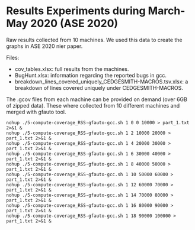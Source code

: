 Results Experiments during March-May 2020 (ASE 2020)
====================================================

Raw results collected from 10 machines. We used this data to create the graphs in ASE 2020 nier paper.

Files:
* cov_tables.xlsx: full results from the machines.
* BugHunt.xlsx: information regarding the reported bugs in gcc.
* breakdown_lines_covered_uniquely_CEDGESMITH-MACROS.tsv.xlsx: a breakdown of lines covered uniquely under CEDGESMITH-MACROS.

The .gcov files from each machine can be provided on demand (over 6GB of zipped data).
These where collected from 10 different machines and merged with gfauto tool.
```
nohup ./5-compute-coverage_RSS-gfauto-gcc.sh 1 0 0 10000 > part_1.txt 2>&1 &
nohup ./5-compute-coverage_RSS-gfauto-gcc.sh 1 2 10000 20000 > part_1.txt 2>&1 &
nohup ./5-compute-coverage_RSS-gfauto-gcc.sh 1 4 20000 30000 > part_1.txt 2>&1 &
nohup ./5-compute-coverage_RSS-gfauto-gcc.sh 1 6 30000 40000 > part_1.txt 2>&1 &
nohup ./5-compute-coverage_RSS-gfauto-gcc.sh 1 8 40000 50000 > part_1.txt 2>&1 &
nohup ./5-compute-coverage_RSS-gfauto-gcc.sh 1 10 50000 60000 > part_1.txt 2>&1 &
nohup ./5-compute-coverage_RSS-gfauto-gcc.sh 1 12 60000 70000 > part_1.txt 2>&1 &
nohup ./5-compute-coverage_RSS-gfauto-gcc.sh 1 14 70000 80000 > part_1.txt 2>&1 &
nohup ./5-compute-coverage_RSS-gfauto-gcc.sh 1 16 80000 90000 > part_1.txt 2>&1 &
nohup ./5-compute-coverage_RSS-gfauto-gcc.sh 1 18 90000 100000 > part_1.txt 2>&1 &
```
